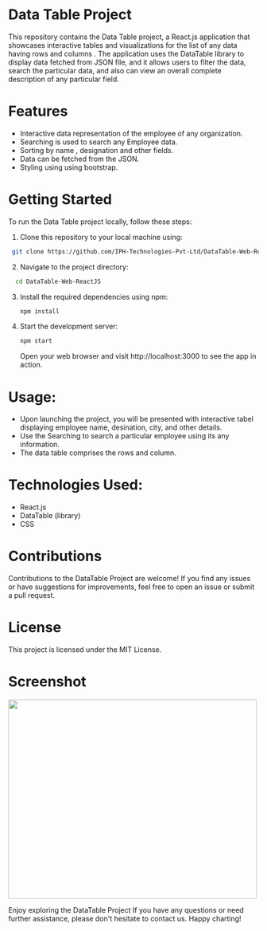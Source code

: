 
# Data Table Project
This repository contains the Data Table project, a React.js application that showcases interactive tables and visualizations for the list of any data having rows and columns . The application uses the DataTable library to display data fetched from JSON file, and it allows users to filter the data, search the particular data, and also can view an overall complete description of any particular field.

# Features
- Interactive data representation of the employee of any organization.
- Searching is used to search any Employee data.
- Sorting by name , designation and other fields.
- Data can be fetched from the JSON.
- Styling using using bootstrap.

# Getting Started
To run the Data Table project locally, follow these steps:
1. Clone this repository to your local machine using:

  ```bash
   git clone https://github.com/IPH-Technologies-Pvt-Ltd/DataTable-Web-ReactJS.git
```
2. Navigate to the project directory:
 ```bash
   cd DataTable-Web-ReactJS
```
3. Install the required dependencies using npm:
   ```bash
   npm install
   ```
4. Start the development server:
   ```bash
   npm start
   ```
   Open your web browser and visit http://localhost:3000 to see the app in action.
  
# Usage:
- Upon launching the project, you will be presented with interactive tabel displaying employee name, desination, city, and other details.
- Use the Searching to search a particular employee using its any information.
- The data table comprises the rows and column.
# Technologies Used:
- React.js
- DataTable (library)
- CSS
# Contributions
Contributions to the DataTable Project are welcome! If you find any issues or have suggestions for improvements, feel free to open an issue or submit a pull request.
# License
This project is licensed under the MIT License.
# Screenshot
<img src="https://github.com/IPH-Technologies-Pvt-Ltd/DataTable-Web-ReactJS/blob/main/src/assets/demo.gif" 
     width="500" 
     height="400" />

  Enjoy exploring the DataTable Project If you have any questions or need further assistance, please don't hesitate to contact us. Happy charting!
